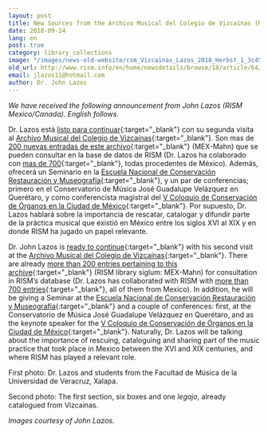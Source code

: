 ```yaml
---
layout: post
title: New Sources from the Archivo Musical del Colegio de Vizcaínas (Mexico)
date: 2018-09-24
lang: en
post: true
category: library_collections
image: "/images/news-old-website/csm_Vizcainas_Lazos_2018_Herbst_1_3c45d0c50c.png"
old_url: http://www.rism.info/en/home/newsdetails/browse/18/article/64/new-sources-from-the-archivo-musical-del-colegio-de-vizcainas-mexico.html
email: jlazos11@hotmail.com
author: Dr. John Lazos
---
```


_We have received the following announcement from John Lazos (RISM Mexico/Canada). English follows._

Dr. Lazos está [listo para continuar](/library_collections/2018/01/25/new-foncarism-project-in-mexico-city-foncarism.html){:target="_blank"} con su segunda visita al [Archivo Musical del Colegio de Vizcaínas](https://www.vizcainas.mx/archivo){:target="_blank"}. Son mas de [200 nuevas entradas de este archivo](https://opac.rism.info/search?View=rism&siglum=MEX-Mahn&Language=es){:target="_blank"} (MEX-Mahn) que se pueden consultar en la base de datos de RISM (Dr. Lazos ha colaborado con [mas de 700](https://opac.rism.info/search?View=rism&siglum=MEX-*&Language=es){:target="_blank"}, todas procedentes de México). Además, ofrecerá un Seminario en la [Escuela Nacional de Conservación Restauración y Museografía](https://sites.google.com/view/encrymoficial/educaci%C3%B3n-continua){:target="_blank"}, y un par de conferencias; primero en el Conservatorio de Música José Guadalupe Velázquez en Querétaro, y como conferencista magistral del [V Coloquio de Conservación de Órganos en la Ciudad de México](https://sites.google.com/view/encrymoficial/eventos-acad%C3%A9micos){:target="_blank"}. Por supuesto, Dr. Lazos hablará sobre la importancia de rescatar, catalogar y difundir parte de la práctica musical que existió en México entre los siglos XVI al XIX y en donde RISM ha jugado un papel relevante.

Dr. John Lazos is [ready to continue](/library_collections/2018/01/25/new-foncarism-project-in-mexico-city-foncarism.html){:target="_blank"} with his second visit at the [Archivo Musical del Colegio de Vizcaínas](https://www.vizcainas.mx/archivo){:target="_blank"}. There are already [more than 200 entries pertaining to this archive](https://opac.rism.info/search?View=rism&siglum=MEX-Mahn&Language=en){:target="_blank"} (RISM library siglum: MEX-Mahn) for consultation in RISM’s database (Dr. Lazos has collaborated with RISM with [more than 700 entries](https://opac.rism.info/search?View=rism&siglum=MEX-*&Language=en){:target="_blank"}, all of them from Mexico). In addition, he will be giving a Seminar at the [Escuela Nacional de Conservación Restauración y Museografía](https://sites.google.com/view/encrymoficial/educaci%C3%B3n-continua){:target="_blank"} and a couple of conferences: first, at the Conservatorio de Música José Guadalupe Velázquez en Querétaro, and as the keynote speaker for the [V Coloquio de Conservación de Órganos en la Ciudad de México](https://sites.google.com/view/encrymoficial/eventos-acad%C3%A9micos){:target="_blank"}. Naturally, Dr. Lazos will be talking about the importance of rescuing, cataloguing and sharing part of the music practice that took place in Mexico between the XVI and XIX centuries, and where RISM has played a relevant role.

First photo: Dr. Lazos and students from the Facultad de Música de la Universidad de Veracruz, Xalapa.

Second photo: The first section, six boxes and one _legajo_, already catalogued from Vizcainas.

_Images courtesy of John Lazos._
